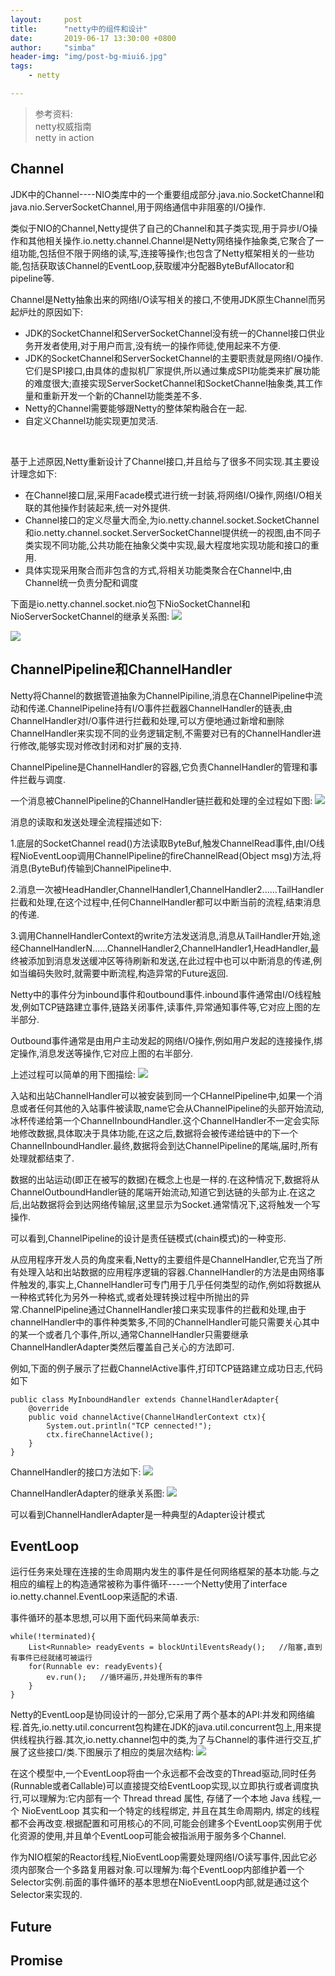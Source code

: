 ```yaml
---
layout:     post
title:      "netty中的组件和设计"
date:       2019-06-17 13:30:00 +0800
author:     "simba"
header-img: "img/post-bg-miui6.jpg"
tags:
    - netty

---
```


> 参考资料:<br>
netty权威指南<br>
netty in action

##	Channel
JDK中的Channel----NIO类库中的一个重要组成部分.java.nio.SocketChannel和java.nio.ServerSocketChannel,用于网络通信中非阻塞的I/O操作.<br>

类似于NIO的Channel,Netty提供了自己的Channel和其子类实现,用于异步I/O操作和其他相关操作.io.netty.channel.Channel是Netty网络操作抽象类,它聚合了一组功能,包括但不限于网络的读,写,连接等操作;也包含了Netty框架相关的一些功能,包括获取该Channel的EventLoop,获取缓冲分配器ByteBufAllocator和pipeline等.<br>

Channel是Netty抽象出来的网络I/O读写相关的接口,不使用JDK原生Channel而另起炉灶的原因如下:
*	JDK的SocketChannel和ServerSocketChannel没有统一的Channel接口供业务开发者使用,对于用户而言,没有统一的操作师徒,使用起来不方便.
*	JDK的SocketChannel和ServerSocketChannel的主要职责就是网络I/O操作.它们是SPI接口,由具体的虚拟机厂家提供,所以通过集成SPI功能类来扩展功能的难度很大;直接实现ServerSocketChannel和SocketChannel抽象类,其工作量和重新开发一个新的Channel功能类差不多.
*	Netty的Channel需要能够跟Netty的整体架构融合在一起.
*	自定义Channel功能实现更加灵活.
<br>

基于上述原因,Netty重新设计了Channel接口,并且给与了很多不同实现.其主要设计理念如下:
*	在Channel接口层,采用Facade模式进行统一封装,将网络I/O操作,网络I/O相关联的其他操作封装起来,统一对外提供.
*	Channel接口的定义尽量大而全,为io.netty.channel.socket.SocketChannel和io.netty.channel.socket.ServerSocketChannel提供统一的视图,由不同子类实现不同功能,公共功能在抽象父类中实现,最大程度地实现功能和接口的重用.
*	具体实现采用聚合而非包含的方式,将相关功能类聚合在Channel中,由Channel统一负责分配和调度

下面是io.netty.channel.socket.nio包下NioSocketChannel和NioServerSocketChannel的继承关系图:
![](https://s2.ax1x.com/2019/07/05/ZdOgjf.png)

![](https://s2.ax1x.com/2019/07/05/ZdOWDS.png)


##	ChannelPipeline和ChannelHandler
Netty将Channel的数据管道抽象为ChannelPipiline,消息在ChannelPipeline中流动和传递.ChannelPipeline持有I/O事件拦截器ChannelHandler的链表,由ChannelHandler对I/O事件进行拦截和处理,可以方便地通过新增和删除ChannelHandler来实现不同的业务逻辑定制,不需要对已有的ChannelHandler进行修改,能够实现对修改封闭和对扩展的支持.<br>

ChannelPipeline是ChannelHandler的容器,它负责ChannelHandler的管理和事件拦截与调度.<br>

一个消息被ChannelPipeline的ChannelHandler链拦截和处理的全过程如下图:
![](https://s2.ax1x.com/2019/07/05/ZdOnXT.png)

消息的读取和发送处理全流程描述如下:<br>

1.底层的SocketChannel read()方法读取ByteBuf,触发ChannelRead事件,由I/O线程NioEventLoop调用ChannelPipeline的fireChannelRead(Object msg)方法,将消息(ByteBuf)传输到ChannelPipeline中.<br>

2.消息一次被HeadHandler,ChannelHandler1,ChannelHandler2......TailHandler拦截和处理,在这个过程中,任何ChannelHandler都可以中断当前的流程,结束消息的传递.<br>

3.调用ChannelHandlerContext的write方法发送消息,消息从TailHandler开始,途经ChannelHandlerN......ChannelHandler2,ChannelHandler1,HeadHandler,最终被添加到消息发送缓冲区等待刷新和发送,在此过程中也可以中断消息的传递,例如当编码失败时,就需要中断流程,构造异常的Future返回.<br>


Netty中的事件分为inbound事件和outbound事件.inbound事件通常由I/O线程触发,例如TCP链路建立事件,链路关闭事件,读事件,异常通知事件等,它对应上图的左半部分.<br>

Outbound事件通常是由用户主动发起的网络I/O操作,例如用户发起的连接操作,绑定操作,消息发送等操作,它对应上图的右半部分.<br>

上述过程可以简单的用下图描绘:
![](https://s2.ax1x.com/2019/07/05/ZdXDqU.png)

入站和出站ChannelHandler可以被安装到同一个CHannelPipeline中,如果一个消息或者任何其他的入站事件被读取,name它会从ChannelPipeline的头部开始流动,冰杯传递给第一个ChannelInboundHandler.这个ChannelHandler不一定会实际地修改数据,具体取决于具体功能,在这之后,数据将会被传递给链中的下一个ChannelInboundHandler.最终,数据将会到达ChannelPipeline的尾端,届时,所有处理就都结束了.<br>

数据的出站运动(即正在被写的数据)在概念上也是一样的.在这种情况下,数据将从ChannelOutboundHandler链的尾端开始流动,知道它到达链的头部为止.在这之后,出站数据将会到达网络传输层,这里显示为Socket.通常情况下,这将触发一个写操作.<br>

可以看到,ChannelPipeline的设计是责任链模式(chain模式)的一种变形.


从应用程序开发人员的角度来看,Netty的主要组件是ChannelHandler,它充当了所有处理入站和出站数据的应用程序逻辑的容器.ChannelHandler的方法是由网络事件触发的,事实上,ChannelHandler可专门用于几乎任何类型的动作,例如将数据从一种格式转化为另外一种格式,或者处理转换过程中所抛出的异常.ChannelPipeline通过ChannelHandler接口来实现事件的拦截和处理,由于channelHandler中的事件种类繁多,不同的ChannelHandler可能只需要关心其中的某一个或者几个事件,所以,通常ChannelHandler只需要继承ChannelHandlerAdapter类然后覆盖自己关心的方法即可.<br>

例如,下面的例子展示了拦截ChannelActive事件,打印TCP链路建立成功日志,代码如下
```
public class MyInboundHandler extends ChannelHandlerAdapter{
	@override
	public void channelActive(ChannelHandlerContext ctx){
		System.out.println("TCP cennected!");
		ctx.fireChannelActive();
	}
}
```

ChannelHandler的接口方法如下:
![](https://s2.ax1x.com/2019/07/05/Zdx2Gj.png)

ChannelHandlerAdapter的继承关系图:
![](https://s2.ax1x.com/2019/07/05/ZdxhMq.png)

可以看到ChannelHandlerAdapter是一种典型的Adapter设计模式<br>


##	EventLoop
运行任务来处理在连接的生命周期内发生的事件是任何网络框架的基本功能.与之相应的编程上的构造通常被称为事件循环----一个Netty使用了interface io.netty.channel.EventLoop来适配的术语.<br>

事件循环的基本思想,可以用下面代码来简单表示:
```
while(!terminated){
	List<Runnable> readyEvents = blockUntilEventsReady();	//阻塞,直到有事件已经就绪可被运行
	for(Runnable ev: readyEvents){
		ev.run();	//循环遍历,并处理所有的事件
	}
}
```

Netty的EventLoop是协同设计的一部分,它采用了两个基本的API:并发和网络编程.首先,io.netty.util.concurrent包构建在JDK的java.util.concurrent包上,用来提供线程执行器.其次,io.netty.channel包中的类,为了与Channel的事件进行交互,扩展了这些接口/类.下图展示了相应的类层次结构:
![](https://s2.ax1x.com/2019/07/06/Z0p6N8.png)

在这个模型中,一个EventLoop将由一个永远都不会改变的Thread驱动,同时任务(Runnable或者Callable)可以直接提交给EventLoop实现,以立即执行或者调度执行,可以理解为:它内部有一个 Thread thread 属性, 存储了一个本地 Java 线程,一个 NioEventLoop 其实和一个特定的线程绑定, 并且在其生命周期内, 绑定的线程都不会再改变.根据配置和可用核心的不同,可能会创建多个EventLoop实例用于优化资源的使用,并且单个EventLoop可能会被指派用于服务多个Channel.<br>

作为NIO框架的Reactor线程,NioEventLoop需要处理网络I/O读写事件,因此它必须内部聚合一个多路复用器对象.可以理解为:每个EventLoop内部维护着一个Selector实例.前面的事件循环的基本思想在NioEventLoop内部,就是通过这个Selector来实现的.


##	Future


##	Promise